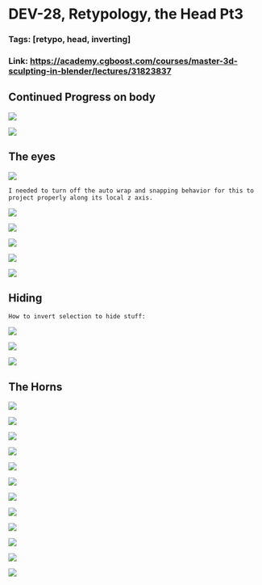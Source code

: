 # DEV-28, Retypology, the Head Pt3
### Tags: [retypo, head, inverting]
### Link: <https://academy.cgboost.com/courses/master-3d-sculpting-in-blender/lectures/31823837>


## Continued Progress on body

![](../images/DEV-28/DEV-28-A1.png)

![](../images/DEV-28/DEV-28-A2.png)

## The eyes

![](../images/DEV-28/DEV-28-B1.png)

    I needed to turn off the auto wrap and snapping behavior for this to project properly along its local z axis.

![](../images/DEV-28/DEV-28-B2.png)

![](../images/DEV-28/DEV-28-B3.png)

![](../images/DEV-28/DEV-28-B4.png)

![](../images/DEV-28/DEV-28-B5.png)

![](../images/DEV-28/DEV-28-B6.png)

## Hiding

    How to invert selection to hide stuff:

![](../images/DEV-28/DEV-28-C1.png)

![](../images/DEV-28/DEV-28-C2.png)

![](../images/DEV-28/DEV-28-C3.png)

## The Horns

![](../images/DEV-28/DEV-28-D1.png)

![](../images/DEV-28/DEV-28-D2.png)

![](../images/DEV-28/DEV-28-D3.png)

![](../images/DEV-28/DEV-28-D4.png)

![](../images/DEV-28/DEV-28-D5.png)

![](../images/DEV-28/DEV-28-D6.png)

![](../images/DEV-28/DEV-28-D7.png)

![](../images/DEV-28/DEV-28-D8.png)

![](../images/DEV-28/DEV-28-D9.png)

![](../images/DEV-28/DEV-28-D10.png)

![](../images/DEV-28/DEV-28-D11.png)

![](../images/DEV-28/DEV-28-D12.png)
